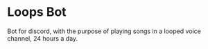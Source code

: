 # Loops Bot

Bot for discord, with the purpose of playing songs in a looped voice channel, 24 hours a day.
